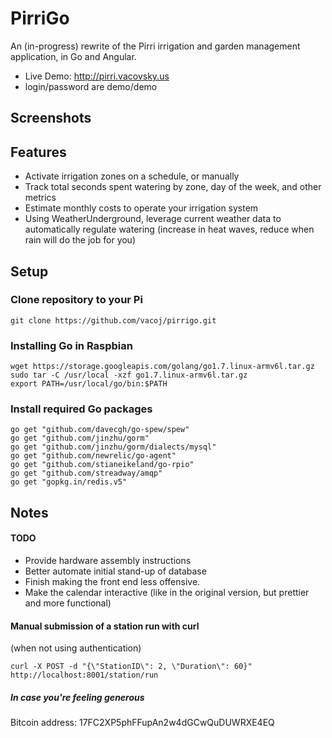 # PirriGo
An (in-progress) rewrite of the Pirri irrigation and garden management application, in Go and Angular.

- Live Demo: http://pirri.vacovsky.us
- login/password are demo/demo

## Screenshots


## Features
- Activate irrigation zones on a schedule, or manually
- Track total seconds spent watering by zone, day of the week, and other metrics
- Estimate monthly costs to operate your irrigation system
- Using WeatherUnderground, leverage current weather data to automatically regulate watering (increase in heat waves, reduce when rain will do the job for you)

## Setup

### Clone repository to your Pi
```
git clone https://github.com/vacoj/pirrigo.git
```

### Installing Go in Raspbian
```
wget https://storage.googleapis.com/golang/go1.7.linux-armv6l.tar.gz
sudo tar -C /usr/local -xzf go1.7.linux-armv6l.tar.gz
export PATH=/usr/local/go/bin:$PATH
```

### Install required Go packages
```
go get "github.com/davecgh/go-spew/spew"
go get "github.com/jinzhu/gorm"
go get "github.com/jinzhu/gorm/dialects/mysql"
go get "github.com/newrelic/go-agent"
go get "github.com/stianeikeland/go-rpio"
go get "github.com/streadway/amqp"
go get "gopkg.in/redis.v5"
```



## Notes

#### TODO
- Provide hardware assembly instructions
- Better automate initial stand-up of database
- Finish making the front end less offensive.
- Make the calendar interactive (like in the original version, but prettier and more functional)

#### Manual submission of a station run with curl 

(when not using authentication)
```
curl -X POST -d "{\"StationID\": 2, \"Duration\": 60}" http://localhost:8001/station/run
```


##### In case you're feeling generous

Bitcoin address: 17FC2XP5phFFupAn2w4dGCwQuDUWRXE4EQ